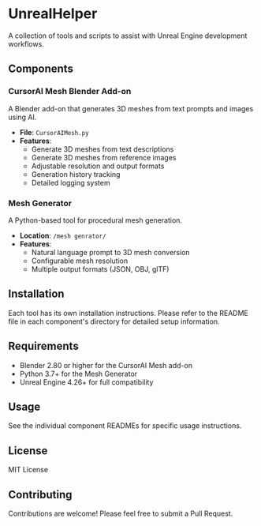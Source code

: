 # UnrealHelper

A collection of tools and scripts to assist with Unreal Engine development workflows.

## Components

### CursorAI Mesh Blender Add-on

A Blender add-on that generates 3D meshes from text prompts and images using AI.

- **File**: `CursorAIMesh.py`
- **Features**:
  - Generate 3D meshes from text descriptions
  - Generate 3D meshes from reference images
  - Adjustable resolution and output formats
  - Generation history tracking
  - Detailed logging system

### Mesh Generator

A Python-based tool for procedural mesh generation.

- **Location**: `/mesh genrator/`
- **Features**:
  - Natural language prompt to 3D mesh conversion
  - Configurable mesh resolution
  - Multiple output formats (JSON, OBJ, glTF)

## Installation

Each tool has its own installation instructions. Please refer to the README file in each component's directory for detailed setup information.

## Requirements

- Blender 2.80 or higher for the CursorAI Mesh add-on
- Python 3.7+ for the Mesh Generator
- Unreal Engine 4.26+ for full compatibility

## Usage

See the individual component READMEs for specific usage instructions.

## License

MIT License

## Contributing

Contributions are welcome! Please feel free to submit a Pull Request. 